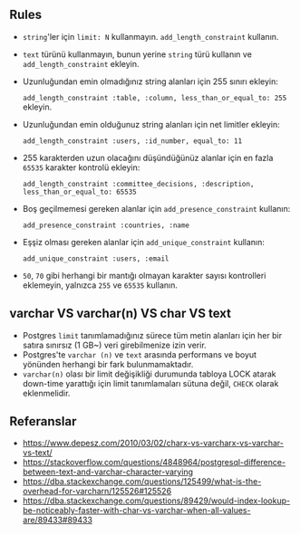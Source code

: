 ## Rules

- `string`'ler için `limit: N` kullanmayın. `add_length_constraint` kullanın.

- `text` türünü kullanmayın, bunun yerine `string` türü kullanın ve `add_length_constraint` ekleyin.

- Uzunluğundan emin olmadığınız string alanları için 255 sınırı ekleyin:

  `add_length_constraint :table, :column, less_than_or_equal_to: 255` ekleyin.

- Uzunluğundan emin olduğunuz string alanları için net limitler ekleyin:

  `add_length_constraint :users, :id_number, equal_to: 11`

- 255 karakterden uzun olacağını düşündüğünüz alanlar için en fazla `65535` karakter kontrolü ekleyin:

  `add_length_constraint :committee_decisions, :description, less_than_or_equal_to: 65535`

- Boş geçilmemesi gereken alanlar için `add_presence_constraint` kullanın:

  `add_presence_constraint :countries, :name`

- Eşşiz olması gereken alanlar için `add_unique_constraint` kullanın:

  `add_unique_constraint :users, :email`

- `50`, `70` gibi herhangi bir mantığı olmayan karakter sayısı kontrolleri eklemeyin, yalnızca `255` ve `65535` kullanın.

## varchar VS varchar(n) VS char VS text

- Postgres `limit` tanımlamadığınız sürece tüm metin alanları için her bir satıra sınırsız (1 GB~) veri girebilmenize izin verir.
- Postgres'te `varchar (n)` ve `text` arasında performans ve boyut yönünden herhangi bir fark bulunmamaktadır.
- `varchar(n)` olası bir limit değişikliği durumunda tabloya LOCK atarak down-time yarattığı için limit tanımlamaları sütuna değil, `CHECK` olarak eklenmelidir.

## Referanslar

- https://www.depesz.com/2010/03/02/charx-vs-varcharx-vs-varchar-vs-text/
- https://stackoverflow.com/questions/4848964/postgresql-difference-between-text-and-varchar-character-varying
- https://dba.stackexchange.com/questions/125499/what-is-the-overhead-for-varcharn/125526#125526
- https://dba.stackexchange.com/questions/89429/would-index-lookup-be-noticeably-faster-with-char-vs-varchar-when-all-values-are/89433#89433
